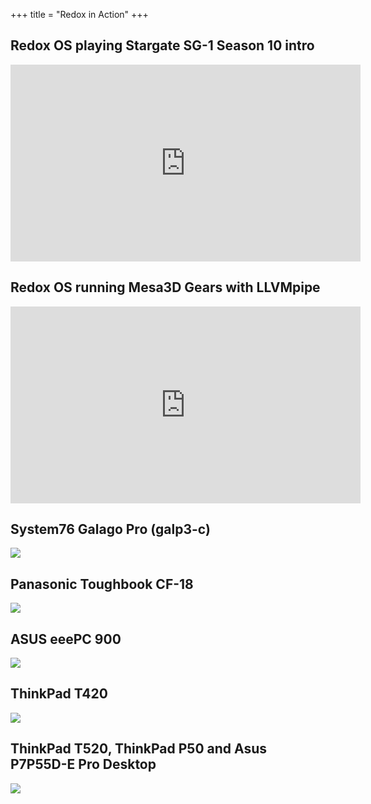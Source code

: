 +++
title = "Redox in Action"
+++

## Redox OS playing Stargate SG-1 Season 10 intro
 <iframe src="https://vid.puffyan.us/embed/3cPekY4c9Hc" style="border:none;height:315px;width:560px;" title="Invidious video player"></iframe> 

## Redox OS running Mesa3D Gears with LLVMpipe
 <iframe src="https://vid.puffyan.us/embed/ADSvEA_YY7E" style="border:none;height:315px;width:560px;" title="Invidious video player"></iframe> 

## System76 Galago Pro (galp3-c)
<img class="img-responsive" src="/img/hardware/system76-galp3-c.jpg"/>

## Panasonic Toughbook CF-18
<img class="img-responsive" src="/img/hardware/panasonic-toughbook-cf18.png"/>

## ASUS eeePC 900
<img class="img-responsive" src="/img/hardware/asus-eepc-900.png"/>

## ThinkPad T420
<img class="img-responsive" src="/img/hardware/thinkpad-t420.png"/>

## ThinkPad T520, ThinkPad P50 and Asus P7P55D-E Pro Desktop
<img class="img-responsive" src="/img/hardware/T520-P50-Asus-Desktop.jpg"/>
